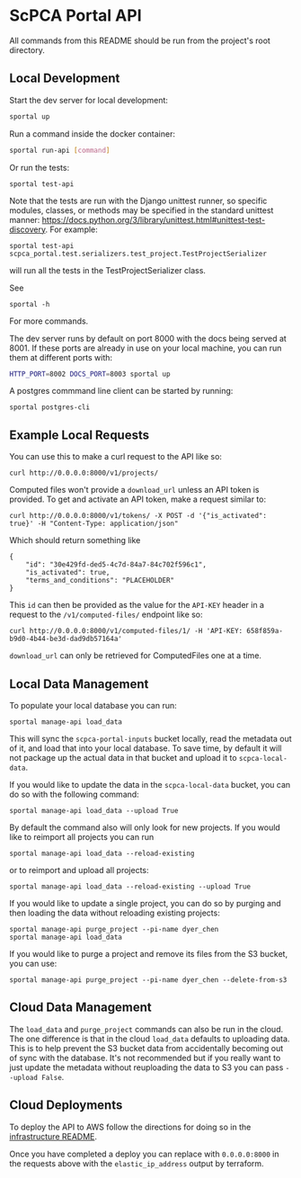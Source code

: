 # ScPCA Portal API

All commands from this README should be run from the project's root directory.

## Local Development

Start the dev server for local development:

```bash
sportal up
```

Run a command inside the docker container:

```bash
sportal run-api [command]
```

Or run the tests:

```
sportal test-api
```

Note that the tests are run with the Django unittest runner, so specific modules, classes, or methods may be specified in the standard unittest manner: https://docs.python.org/3/library/unittest.html#unittest-test-discovery.
For example:
```
sportal test-api scpca_portal.test.serializers.test_project.TestProjectSerializer
```

will run all the tests in the TestProjectSerializer class.

See
```
sportal -h
```

For more commands.

The dev server runs by default on port 8000 with the docs being served at 8001.
If these ports are already in use on your local machine, you can run them at different ports with:

```bash
HTTP_PORT=8002 DOCS_PORT=8003 sportal up
```

A postgres commmand line client can be started by running:

```
sportal postgres-cli
```

## Example Local Requests

You can use this to make a curl request to the API like so:

```
curl http://0.0.0.0:8000/v1/projects/
```

Computed files won't provide a `download_url` unless an API token is provided.
To get and activate an API token, make a request similar to:

```
curl http://0.0.0.0:8000/v1/tokens/ -X POST -d '{"is_activated": true}' -H "Content-Type: application/json"
```

Which should return something like
```
{
    "id": "30e429fd-ded5-4c7d-84a7-84c702f596c1",
    "is_activated": true,
    "terms_and_conditions": "PLACEHOLDER"
}
```

This `id` can then be provided as the value for the `API-KEY` header in a request to the `/v1/computed-files/` endpoint like so:
```
curl http://0.0.0.0:8000/v1/computed-files/1/ -H 'API-KEY: 658f859a-b9d0-4b44-be3d-dad9db57164a'
```

`download_url` can only be retrieved for ComputedFiles one at a time.


## Local Data Management

To populate your local database you can run:

```
sportal manage-api load_data
```

This will sync the `scpca-portal-inputs` bucket locally, read the metadata out of it, and load that into your local database.
To save time, by default it will not package up the actual data in that bucket and upload it to `scpca-local-data`.

If you would like to update the data in the `scpca-local-data` bucket, you can do so with the following command:

```
sportal manage-api load_data --upload True
```

By default the command also will only look for new projects.
If you would like to reimport all projects you can run

```
sportal manage-api load_data --reload-existing
```

or to reimport and upload all projects:

```
sportal manage-api load_data --reload-existing --upload True
```

If you would like to update a single project, you can do so by purging and then loading the data without reloading existing projects:

```
sportal manage-api purge_project --pi-name dyer_chen
sportal manage-api load_data
```

If you would like to purge a project and remove its files from the S3 bucket, you can use:

```
sportal manage-api purge_project --pi-name dyer_chen --delete-from-s3
```

## Cloud Data Management

The `load_data` and `purge_project` commands can also be run in the cloud.
The one difference is that in the cloud `load_data` defaults to uploading data.
This is to help prevent the S3 bucket data from accidentally becoming out of sync with the database.
It's not recommended but if you really want to just update the metadata without reuploading the data to S3 you can pass `--upload False`.

## Cloud Deployments

To deploy the API to AWS follow the directions for doing so in the [infrastructure README](../infrastructure/README.md).

Once you have completed a deploy you can replace with `0.0.0.0:8000` in the requests above with the `elastic_ip_address` output by terraform.
